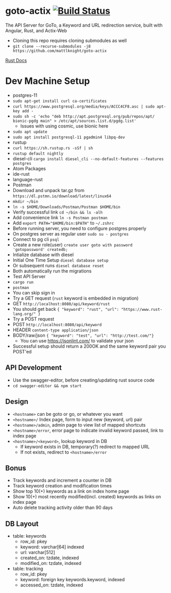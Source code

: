 # goto-actix [![Build Status](https://travis-ci.org/mattlknight/goto-actix.svg?branch=master)](https://travis-ci.org/mattlknight/goto-actix)

The API Server for GoTo, a Keyword and URL redirection service, built with Angular, Rust, and Actix-Web
- Cloning this repo requires cloning submodules as well
 - `git clone --recurse-submodules -j8 https://github.com/mattlknight/goto-actix`

[Rust Docs](https://mattlknight.github.io/goto-actix/)

# Dev Machine Setup
- postgres-11
 - `sudo apt-get install curl ca-certificates`
 - `curl https://www.postgresql.org/media/keys/ACCC4CF8.asc | sudo apt-key add -`
 - `sudo sh -c 'echo "deb http://apt.postgresql.org/pub/repos/apt/ bionic-pgdg main" > /etc/apt/sources.list.d/pgdg.list'`
   - Issues with using cosmic, use bionic here
 - `sudo apt update`
 - `sudo apt install postgresql-11 pgadmin4 libpq-dev`
- rustup
 - `curl https://sh.rustup.rs -sSf | sh`
 - `rustup default nightly`
- diesel-cli `cargo install diesel_cli --no-default-features --features postgres`
- Atom Packages
 - ide-rust
 - language-rust
- Postman
 - Download and unpack tar.gz from `https://dl.pstmn.io/download/latest/linux64`
 - `mkdir ~/bin`
 - `ln -s $HOME/Downloads/Postman/Postman $HOME/bin`
 - Verify successful link `cd ~/bin && ls -alh`
 - Add convenience link `ln -s Postman postman`
 - Add `export PATH="$HOME/bin:$PATH"` to `~/.zshrc`
- Before running server, you need to configure postgres properly
 - On postgres server as regular user `sudo su - postgres`
 - Connect to pg cli `psql`
 - Create a new role(user) `create user goto with password 'gotopassword' createdb;`
- Intialize database with diesel
 - Initial One Time Setup `diesel database setup`
  - Or subsequent runs `diesel database reset`
  - Both automatically run the migrations
- Test API Server
 - `cargo run`
 - `postman`
  - You can skip sign in
- Try a GET request (`rust` keyword is embedded in migration)
 - GET `http://localhost:8080/api/keyword/rust`
  - You should get back
`{
    "keyword": "rust",
    "url": "https://www.rust-lang.org/"
}`
- Try a POST request
 - POST `http://localhost:8080/api/keyword`
 - HEADER `content-type application/json`
 - BODY/raw/json `{ "keyword": "test", "url": "http://test.com/"}`
   - You can use https://jsonlint.com/ to validate your json
  - Successful setup should return a 200OK and the same keyword pair you POST'ed

## API Development
- Use the swagger-editor, before creating/updating rust source code
 - `cd swagger-editor && npm start`

## Design
- `<hostname>` can be goto or go, or whatever you want
- `<hostname>/` Index page, form to input new (keyword, url) pair
- `<hostname>/admin`, admin page to view list of mapped shortcuts
- `<hostname>/error`, error page to indicate invalid keyword passed, link to index page
- `<hostname>/<keyword>`, lookup keyword in DB
  - If keyword exists in DB, temporary(?) redirect to mapped URL
  - If not exists, redirect to `<hostname>/error`

## Bonus
- Track keywords and increment a counter in DB
- Track keyword creation and modification times
- Show top 10(+) keywords as a link on index home page
- Show 10(+) most recently modified(incl. created) keywords as links on index page
- Auto delete tracking activity older than 90 days

## DB Layout
- table: keywords
  - row_id: pkey
  - keyword: varchar[64] indexed
  - url: varchar[512]
  - created_on: tzdate, indexed
  - modified_on: tzdate, indexed
- table: tracking
  - row_id: pkey
  - keyword: foreign key keywords.keyword, indexed
  - accessed_on: tzdate, indexed
